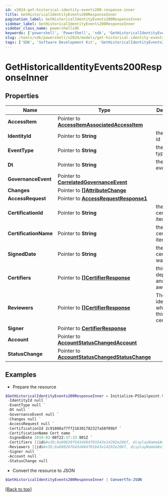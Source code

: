 ```yaml
---
id: v2024-get-historical-identity-events200-response-inner
title: GetHistoricalIdentityEvents200ResponseInner
pagination_label: GetHistoricalIdentityEvents200ResponseInner
sidebar_label: GetHistoricalIdentityEvents200ResponseInner
sidebar_class_name: powershellsdk
keywords: ['powershell', 'PowerShell', 'sdk', 'GetHistoricalIdentityEvents200ResponseInner'] 
slug: /tools/sdk/powershell/v2024/models/get-historical-identity-events200-response-inner
tags: ['SDK', 'Software Development Kit', 'GetHistoricalIdentityEvents200ResponseInner']
---
```



# GetHistoricalIdentityEvents200ResponseInner

## Properties

Name | Type | Description | Notes
------------ | ------------- | ------------- | -------------
**AccessItem** |  Pointer to [**AccessItemAssociatedAccessItem**](access-item-associated-access-item) |  | [optional] 
**IdentityId** |  Pointer to **String** | the identity id | [optional] 
**EventType** |  Pointer to **String** | the event type | [optional] 
**Dt** |  Pointer to **String** | the date of event | [optional] 
**GovernanceEvent** |  Pointer to [**CorrelatedGovernanceEvent**](correlated-governance-event) |  | [optional] 
**Changes** |  Pointer to [**[]AttributeChange**](attribute-change) |  | [optional] 
**AccessRequest** |  Pointer to [**AccessRequestResponse1**](access-request-response1) |  | [optional] 
**CertificationId** |  Pointer to **String** | the id of the certification item | [optional] 
**CertificationName** |  Pointer to **String** | the certification item name | [optional] 
**SignedDate** |  Pointer to **String** | the date ceritification was signed | [optional] 
**Certifiers** |  Pointer to [**[]CertifierResponse**](certifier-response) | this field is deprecated and may go away | [optional] 
**Reviewers** |  Pointer to [**[]CertifierResponse**](certifier-response) | The list of identities who review this certification | [optional] 
**Signer** |  Pointer to [**CertifierResponse**](certifier-response) |  | [optional] 
**Account** |  Pointer to [**AccountStatusChangedAccount**](account-status-changed-account) |  | [optional] 
**StatusChange** |  Pointer to [**AccountStatusChangedStatusChange**](account-status-changed-status-change) |  | [optional] 

## Examples

- Prepare the resource
```powershell
$GetHistoricalIdentityEvents200ResponseInner = Initialize-PSSailpoint.V2024GetHistoricalIdentityEvents200ResponseInner  -AccessItem null `
 -IdentityId null `
 -EventType null `
 -Dt null `
 -GovernanceEvent null `
 -Changes null `
 -AccessRequest null `
 -CertificationId 2c91808a77ff216301782327a50f09bf `
 -CertificationName Cert name `
 -SignedDate 2019-03-08T22:37:33.901Z `
 -Certifiers [{id&#x3D;8a80828f643d484f01643e14202e206f, displayName&#x3D;John Snow}] `
 -Reviewers [{id&#x3D;8a80828f643d484f01643e14202e206f, displayName&#x3D;John Snow}] `
 -Signer null `
 -Account null `
 -StatusChange null
```

- Convert the resource to JSON
```powershell
$GetHistoricalIdentityEvents200ResponseInner | ConvertTo-JSON
```


[[Back to top]](#) 

